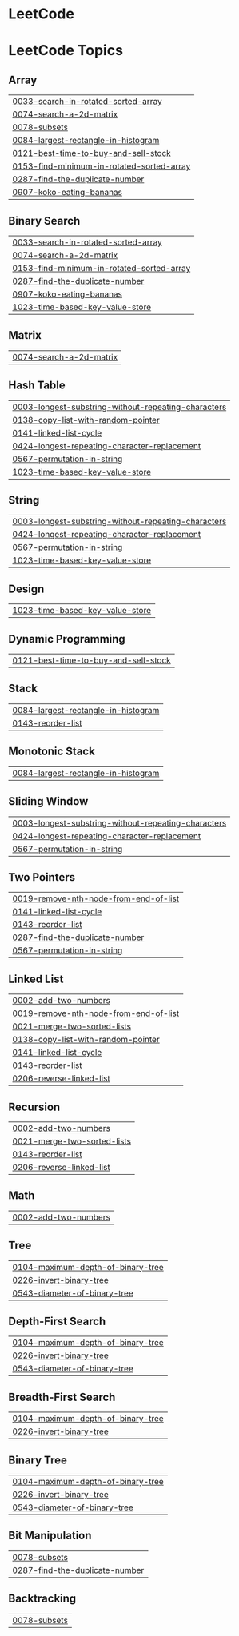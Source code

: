 # LeetCode
<!---LeetCode Topics Start-->
# LeetCode Topics
## Array
|  |
| ------- |
| [0033-search-in-rotated-sorted-array](https://github.com/KihaJeong1994/LeetCode/tree/master/0033-search-in-rotated-sorted-array) |
| [0074-search-a-2d-matrix](https://github.com/KihaJeong1994/LeetCode/tree/master/0074-search-a-2d-matrix) |
| [0078-subsets](https://github.com/KihaJeong1994/LeetCode/tree/master/0078-subsets) |
| [0084-largest-rectangle-in-histogram](https://github.com/KihaJeong1994/LeetCode/tree/master/0084-largest-rectangle-in-histogram) |
| [0121-best-time-to-buy-and-sell-stock](https://github.com/KihaJeong1994/LeetCode/tree/master/0121-best-time-to-buy-and-sell-stock) |
| [0153-find-minimum-in-rotated-sorted-array](https://github.com/KihaJeong1994/LeetCode/tree/master/0153-find-minimum-in-rotated-sorted-array) |
| [0287-find-the-duplicate-number](https://github.com/KihaJeong1994/LeetCode/tree/master/0287-find-the-duplicate-number) |
| [0907-koko-eating-bananas](https://github.com/KihaJeong1994/LeetCode/tree/master/0907-koko-eating-bananas) |
## Binary Search
|  |
| ------- |
| [0033-search-in-rotated-sorted-array](https://github.com/KihaJeong1994/LeetCode/tree/master/0033-search-in-rotated-sorted-array) |
| [0074-search-a-2d-matrix](https://github.com/KihaJeong1994/LeetCode/tree/master/0074-search-a-2d-matrix) |
| [0153-find-minimum-in-rotated-sorted-array](https://github.com/KihaJeong1994/LeetCode/tree/master/0153-find-minimum-in-rotated-sorted-array) |
| [0287-find-the-duplicate-number](https://github.com/KihaJeong1994/LeetCode/tree/master/0287-find-the-duplicate-number) |
| [0907-koko-eating-bananas](https://github.com/KihaJeong1994/LeetCode/tree/master/0907-koko-eating-bananas) |
| [1023-time-based-key-value-store](https://github.com/KihaJeong1994/LeetCode/tree/master/1023-time-based-key-value-store) |
## Matrix
|  |
| ------- |
| [0074-search-a-2d-matrix](https://github.com/KihaJeong1994/LeetCode/tree/master/0074-search-a-2d-matrix) |
## Hash Table
|  |
| ------- |
| [0003-longest-substring-without-repeating-characters](https://github.com/KihaJeong1994/LeetCode/tree/master/0003-longest-substring-without-repeating-characters) |
| [0138-copy-list-with-random-pointer](https://github.com/KihaJeong1994/LeetCode/tree/master/0138-copy-list-with-random-pointer) |
| [0141-linked-list-cycle](https://github.com/KihaJeong1994/LeetCode/tree/master/0141-linked-list-cycle) |
| [0424-longest-repeating-character-replacement](https://github.com/KihaJeong1994/LeetCode/tree/master/0424-longest-repeating-character-replacement) |
| [0567-permutation-in-string](https://github.com/KihaJeong1994/LeetCode/tree/master/0567-permutation-in-string) |
| [1023-time-based-key-value-store](https://github.com/KihaJeong1994/LeetCode/tree/master/1023-time-based-key-value-store) |
## String
|  |
| ------- |
| [0003-longest-substring-without-repeating-characters](https://github.com/KihaJeong1994/LeetCode/tree/master/0003-longest-substring-without-repeating-characters) |
| [0424-longest-repeating-character-replacement](https://github.com/KihaJeong1994/LeetCode/tree/master/0424-longest-repeating-character-replacement) |
| [0567-permutation-in-string](https://github.com/KihaJeong1994/LeetCode/tree/master/0567-permutation-in-string) |
| [1023-time-based-key-value-store](https://github.com/KihaJeong1994/LeetCode/tree/master/1023-time-based-key-value-store) |
## Design
|  |
| ------- |
| [1023-time-based-key-value-store](https://github.com/KihaJeong1994/LeetCode/tree/master/1023-time-based-key-value-store) |
## Dynamic Programming
|  |
| ------- |
| [0121-best-time-to-buy-and-sell-stock](https://github.com/KihaJeong1994/LeetCode/tree/master/0121-best-time-to-buy-and-sell-stock) |
## Stack
|  |
| ------- |
| [0084-largest-rectangle-in-histogram](https://github.com/KihaJeong1994/LeetCode/tree/master/0084-largest-rectangle-in-histogram) |
| [0143-reorder-list](https://github.com/KihaJeong1994/LeetCode/tree/master/0143-reorder-list) |
## Monotonic Stack
|  |
| ------- |
| [0084-largest-rectangle-in-histogram](https://github.com/KihaJeong1994/LeetCode/tree/master/0084-largest-rectangle-in-histogram) |
## Sliding Window
|  |
| ------- |
| [0003-longest-substring-without-repeating-characters](https://github.com/KihaJeong1994/LeetCode/tree/master/0003-longest-substring-without-repeating-characters) |
| [0424-longest-repeating-character-replacement](https://github.com/KihaJeong1994/LeetCode/tree/master/0424-longest-repeating-character-replacement) |
| [0567-permutation-in-string](https://github.com/KihaJeong1994/LeetCode/tree/master/0567-permutation-in-string) |
## Two Pointers
|  |
| ------- |
| [0019-remove-nth-node-from-end-of-list](https://github.com/KihaJeong1994/LeetCode/tree/master/0019-remove-nth-node-from-end-of-list) |
| [0141-linked-list-cycle](https://github.com/KihaJeong1994/LeetCode/tree/master/0141-linked-list-cycle) |
| [0143-reorder-list](https://github.com/KihaJeong1994/LeetCode/tree/master/0143-reorder-list) |
| [0287-find-the-duplicate-number](https://github.com/KihaJeong1994/LeetCode/tree/master/0287-find-the-duplicate-number) |
| [0567-permutation-in-string](https://github.com/KihaJeong1994/LeetCode/tree/master/0567-permutation-in-string) |
## Linked List
|  |
| ------- |
| [0002-add-two-numbers](https://github.com/KihaJeong1994/LeetCode/tree/master/0002-add-two-numbers) |
| [0019-remove-nth-node-from-end-of-list](https://github.com/KihaJeong1994/LeetCode/tree/master/0019-remove-nth-node-from-end-of-list) |
| [0021-merge-two-sorted-lists](https://github.com/KihaJeong1994/LeetCode/tree/master/0021-merge-two-sorted-lists) |
| [0138-copy-list-with-random-pointer](https://github.com/KihaJeong1994/LeetCode/tree/master/0138-copy-list-with-random-pointer) |
| [0141-linked-list-cycle](https://github.com/KihaJeong1994/LeetCode/tree/master/0141-linked-list-cycle) |
| [0143-reorder-list](https://github.com/KihaJeong1994/LeetCode/tree/master/0143-reorder-list) |
| [0206-reverse-linked-list](https://github.com/KihaJeong1994/LeetCode/tree/master/0206-reverse-linked-list) |
## Recursion
|  |
| ------- |
| [0002-add-two-numbers](https://github.com/KihaJeong1994/LeetCode/tree/master/0002-add-two-numbers) |
| [0021-merge-two-sorted-lists](https://github.com/KihaJeong1994/LeetCode/tree/master/0021-merge-two-sorted-lists) |
| [0143-reorder-list](https://github.com/KihaJeong1994/LeetCode/tree/master/0143-reorder-list) |
| [0206-reverse-linked-list](https://github.com/KihaJeong1994/LeetCode/tree/master/0206-reverse-linked-list) |
## Math
|  |
| ------- |
| [0002-add-two-numbers](https://github.com/KihaJeong1994/LeetCode/tree/master/0002-add-two-numbers) |
## Tree
|  |
| ------- |
| [0104-maximum-depth-of-binary-tree](https://github.com/KihaJeong1994/LeetCode/tree/master/0104-maximum-depth-of-binary-tree) |
| [0226-invert-binary-tree](https://github.com/KihaJeong1994/LeetCode/tree/master/0226-invert-binary-tree) |
| [0543-diameter-of-binary-tree](https://github.com/KihaJeong1994/LeetCode/tree/master/0543-diameter-of-binary-tree) |
## Depth-First Search
|  |
| ------- |
| [0104-maximum-depth-of-binary-tree](https://github.com/KihaJeong1994/LeetCode/tree/master/0104-maximum-depth-of-binary-tree) |
| [0226-invert-binary-tree](https://github.com/KihaJeong1994/LeetCode/tree/master/0226-invert-binary-tree) |
| [0543-diameter-of-binary-tree](https://github.com/KihaJeong1994/LeetCode/tree/master/0543-diameter-of-binary-tree) |
## Breadth-First Search
|  |
| ------- |
| [0104-maximum-depth-of-binary-tree](https://github.com/KihaJeong1994/LeetCode/tree/master/0104-maximum-depth-of-binary-tree) |
| [0226-invert-binary-tree](https://github.com/KihaJeong1994/LeetCode/tree/master/0226-invert-binary-tree) |
## Binary Tree
|  |
| ------- |
| [0104-maximum-depth-of-binary-tree](https://github.com/KihaJeong1994/LeetCode/tree/master/0104-maximum-depth-of-binary-tree) |
| [0226-invert-binary-tree](https://github.com/KihaJeong1994/LeetCode/tree/master/0226-invert-binary-tree) |
| [0543-diameter-of-binary-tree](https://github.com/KihaJeong1994/LeetCode/tree/master/0543-diameter-of-binary-tree) |
## Bit Manipulation
|  |
| ------- |
| [0078-subsets](https://github.com/KihaJeong1994/LeetCode/tree/master/0078-subsets) |
| [0287-find-the-duplicate-number](https://github.com/KihaJeong1994/LeetCode/tree/master/0287-find-the-duplicate-number) |
## Backtracking
|  |
| ------- |
| [0078-subsets](https://github.com/KihaJeong1994/LeetCode/tree/master/0078-subsets) |
<!---LeetCode Topics End-->